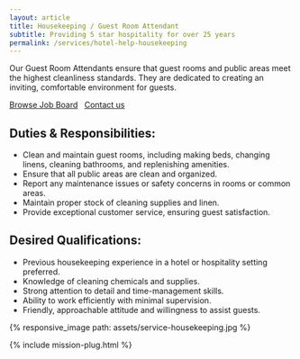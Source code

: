 ```yaml
---
layout: article 
title: Housekeeping / Guest Room Attendant
subtitle: Providing 5 star hospitality for over 25 years
permalink: /services/hotel-help-housekeeping
---
```



<div id="{{ page.title }}" class="mb-4">
	<div class="container py-0 px-0">
		<p class="pb-0 pb-1">Our Guest Room Attendants ensure that guest rooms and public areas meet the highest cleanliness standards. They are dedicated to creating an inviting, comfortable environment for guests.</p>
		<div class="btn-group mb-2">
			<a href="/find-a-job" class="btn">Browse Job Board</a> &nbsp; 
			<a href="/contact" class="btn">Contact us</a>
		</div>
		<div class="flex fx-apart fx-wrap pt-0 pb-4">
			<div class="fx-item-2 fx-item-sm-1 pt-1 pr-3 pr-sm-0">
				<h2>Duties & Responsibilities:</h2>
				<ul class="list-dash">
					<li>Clean and maintain guest rooms, including making beds, changing linens, cleaning bathrooms, and replenishing amenities.</li>
					<li>Ensure that all public areas are clean and organized.</li>
					<li>Report any maintenance issues or safety concerns in rooms or common areas.</li>
					<li>Maintain proper stock of cleaning supplies and linen.</li>
					<li>Provide exceptional customer service, ensuring guest satisfaction.</li>
				</ul>
			</div>
			<div class="fx-item-2 fx-item-sm-1 pt-1 pr-3 pr-sm-0">
				<h2>Desired Qualifications:</h2>
				<ul class="list-dash">
					<li>Previous housekeeping experience in a hotel or hospitality setting preferred.</li>
					<li>Knowledge of cleaning chemicals and supplies.</li>
					<li>Strong attention to detail and time-management skills.</li>
					<li>Ability to work efficiently with minimal supervision.</li>
					<li>Friendly, approachable attitude and willingness to assist guests.</li>
				</ul>				
			</div>
		</div>
		<div class="border-offset padding-none">
			{% responsive_image path: assets/service-housekeeping.jpg %}
		</div>
	</div>
</div>

{% include mission-plug.html %}